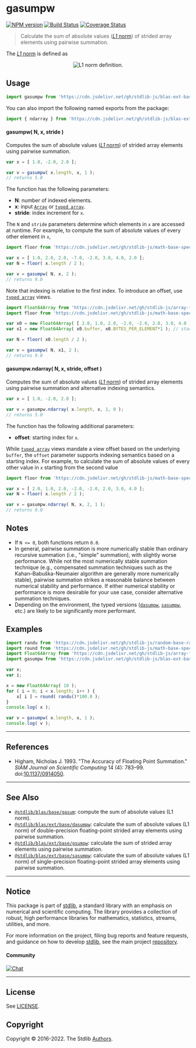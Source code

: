 <!--

@license Apache-2.0

Copyright (c) 2020 The Stdlib Authors.

Licensed under the Apache License, Version 2.0 (the "License");
you may not use this file except in compliance with the License.
You may obtain a copy of the License at

   http://www.apache.org/licenses/LICENSE-2.0

Unless required by applicable law or agreed to in writing, software
distributed under the License is distributed on an "AS IS" BASIS,
WITHOUT WARRANTIES OR CONDITIONS OF ANY KIND, either express or implied.
See the License for the specific language governing permissions and
limitations under the License.

-->

# gasumpw

[![NPM version][npm-image]][npm-url] [![Build Status][test-image]][test-url] [![Coverage Status][coverage-image]][coverage-url] <!-- [![dependencies][dependencies-image]][dependencies-url] -->

> Calculate the sum of absolute values ([_L1_ norm][l1norm]) of strided array elements using pairwise summation.

<section class="intro">

The [_L1_ norm][l1norm] is defined as

<!-- <equation class="equation" label="eq:l1norm" align="center" raw="\|\mathbf{x}\|_1 = \sum_{i=0}^{n-1} \vert x_i \vert" alt="L1 norm definition."> -->

<div class="equation" align="center" data-raw-text="\|\mathbf{x}\|_1 = \sum_{i=0}^{n-1} \vert x_i \vert" data-equation="eq:l1norm">
    <img src="https://cdn.jsdelivr.net/gh/stdlib-js/stdlib@b989712575768de8eab07dd05f635c636b46f278/lib/node_modules/@stdlib/blas/ext/base/gasumpw/docs/img/equation_l1norm.svg" alt="L1 norm definition.">
    <br>
</div>

<!-- </equation> -->

</section>

<!-- /.intro -->



<section class="usage">

## Usage

```javascript
import gasumpw from 'https://cdn.jsdelivr.net/gh/stdlib-js/blas-ext-base-gasumpw@deno/mod.js';
```

You can also import the following named exports from the package:

```javascript
import { ndarray } from 'https://cdn.jsdelivr.net/gh/stdlib-js/blas-ext-base-gasumpw@deno/mod.js';
```

#### gasumpw( N, x, stride )

Computes the sum of absolute values ([_L1_ norm][l1norm]) of strided array elements using pairwise summation.

```javascript
var x = [ 1.0, -2.0, 2.0 ];

var v = gasumpw( x.length, x, 1 );
// returns 5.0
```

The function has the following parameters:

-   **N**: number of indexed elements.
-   **x**: input [`Array`][mdn-array] or [`typed array`][mdn-typed-array].
-   **stride**: index increment for `x`.

The `N` and `stride` parameters determine which elements in `x` are accessed at runtime. For example, to compute the sum of absolute values of every other element in `x`,

```javascript
import floor from 'https://cdn.jsdelivr.net/gh/stdlib-js/math-base-special-floor@deno/mod.js';

var x = [ 1.0, 2.0, 2.0, -7.0, -2.0, 3.0, 4.0, 2.0 ];
var N = floor( x.length / 2 );

var v = gasumpw( N, x, 2 );
// returns 9.0
```

Note that indexing is relative to the first index. To introduce an offset, use [`typed array`][mdn-typed-array] views.

<!-- eslint-disable stdlib/capitalized-comments -->

```javascript
import Float64Array from 'https://cdn.jsdelivr.net/gh/stdlib-js/array-float64@deno/mod.js';
import floor from 'https://cdn.jsdelivr.net/gh/stdlib-js/math-base-special-floor@deno/mod.js';

var x0 = new Float64Array( [ 2.0, 1.0, 2.0, -2.0, -2.0, 2.0, 3.0, 4.0 ] );
var x1 = new Float64Array( x0.buffer, x0.BYTES_PER_ELEMENT*1 ); // start at 2nd element

var N = floor( x0.length / 2 );

var v = gasumpw( N, x1, 2 );
// returns 9.0
```

#### gasumpw.ndarray( N, x, stride, offset )

Computes the sum of absolute values ([_L1_ norm][l1norm]) of strided array elements using pairwise summation and alternative indexing semantics.

```javascript
var x = [ 1.0, -2.0, 2.0 ];

var v = gasumpw.ndarray( x.length, x, 1, 0 );
// returns 5.0
```

The function has the following additional parameters:

-   **offset**: starting index for `x`.

While [`typed array`][mdn-typed-array] views mandate a view offset based on the underlying `buffer`, the `offset` parameter supports indexing semantics based on a starting index. For example, to calculate the sum of absolute values of every other value in `x` starting from the second value

```javascript
import floor from 'https://cdn.jsdelivr.net/gh/stdlib-js/math-base-special-floor@deno/mod.js';

var x = [ 2.0, 1.0, 2.0, -2.0, -2.0, 2.0, 3.0, 4.0 ];
var N = floor( x.length / 2 );

var v = gasumpw.ndarray( N, x, 2, 1 );
// returns 9.0
```

</section>

<!-- /.usage -->

<section class="notes">

## Notes

-   If `N <= 0`, both functions return `0.0`.
-   In general, pairwise summation is more numerically stable than ordinary recursive summation (i.e., "simple" summation), with slightly worse performance. While not the most numerically stable summation technique (e.g., compensated summation techniques such as the Kahan–Babuška-Neumaier algorithm are generally more numerically stable), pairwise summation strikes a reasonable balance between numerical stability and performance. If either numerical stability or performance is more desirable for your use case, consider alternative summation techniques.
-   Depending on the environment, the typed versions ([`dasumpw`][@stdlib/blas/ext/base/dasumpw], [`sasumpw`][@stdlib/blas/ext/base/sasumpw], etc.) are likely to be significantly more performant.

</section>

<!-- /.notes -->

<section class="examples">

## Examples

<!-- eslint no-undef: "error" -->

```javascript
import randu from 'https://cdn.jsdelivr.net/gh/stdlib-js/random-base-randu@deno/mod.js';
import round from 'https://cdn.jsdelivr.net/gh/stdlib-js/math-base-special-round@deno/mod.js';
import Float64Array from 'https://cdn.jsdelivr.net/gh/stdlib-js/array-float64@deno/mod.js';
import gasumpw from 'https://cdn.jsdelivr.net/gh/stdlib-js/blas-ext-base-gasumpw@deno/mod.js';

var x;
var i;

x = new Float64Array( 10 );
for ( i = 0; i < x.length; i++ ) {
    x[ i ] = round( randu()*100.0 );
}
console.log( x );

var v = gasumpw( x.length, x, 1 );
console.log( v );
```

</section>

<!-- /.examples -->

* * *

<section class="references">

## References

-   Higham, Nicholas J. 1993. "The Accuracy of Floating Point Summation." _SIAM Journal on Scientific Computing_ 14 (4): 783–99. doi:[10.1137/0914050][@higham:1993a].

</section>

<!-- /.references -->

<!-- Section for related `stdlib` packages. Do not manually edit this section, as it is automatically populated. -->

<section class="related">

* * *

## See Also

-   <span class="package-name">[`@stdlib/blas/base/gasum`][@stdlib/blas/base/gasum]</span><span class="delimiter">: </span><span class="description">compute the sum of absolute values (L1 norm).</span>
-   <span class="package-name">[`@stdlib/blas/ext/base/dasumpw`][@stdlib/blas/ext/base/dasumpw]</span><span class="delimiter">: </span><span class="description">calculate the sum of absolute values (L1 norm) of double-precision floating-point strided array elements using pairwise summation.</span>
-   <span class="package-name">[`@stdlib/blas/ext/base/gsumpw`][@stdlib/blas/ext/base/gsumpw]</span><span class="delimiter">: </span><span class="description">calculate the sum of strided array elements using pairwise summation.</span>
-   <span class="package-name">[`@stdlib/blas/ext/base/sasumpw`][@stdlib/blas/ext/base/sasumpw]</span><span class="delimiter">: </span><span class="description">calculate the sum of absolute values (L1 norm) of single-precision floating-point strided array elements using pairwise summation.</span>

</section>

<!-- /.related -->

<!-- Section for all links. Make sure to keep an empty line after the `section` element and another before the `/section` close. -->


<section class="main-repo" >

* * *

## Notice

This package is part of [stdlib][stdlib], a standard library with an emphasis on numerical and scientific computing. The library provides a collection of robust, high performance libraries for mathematics, statistics, streams, utilities, and more.

For more information on the project, filing bug reports and feature requests, and guidance on how to develop [stdlib][stdlib], see the main project [repository][stdlib].

#### Community

[![Chat][chat-image]][chat-url]

---

## License

See [LICENSE][stdlib-license].


## Copyright

Copyright &copy; 2016-2022. The Stdlib [Authors][stdlib-authors].

</section>

<!-- /.stdlib -->

<!-- Section for all links. Make sure to keep an empty line after the `section` element and another before the `/section` close. -->

<section class="links">

[npm-image]: http://img.shields.io/npm/v/@stdlib/blas-ext-base-gasumpw.svg
[npm-url]: https://npmjs.org/package/@stdlib/blas-ext-base-gasumpw

[test-image]: https://github.com/stdlib-js/blas-ext-base-gasumpw/actions/workflows/test.yml/badge.svg?branch=main
[test-url]: https://github.com/stdlib-js/blas-ext-base-gasumpw/actions/workflows/test.yml?query=branch:main

[coverage-image]: https://img.shields.io/codecov/c/github/stdlib-js/blas-ext-base-gasumpw/main.svg
[coverage-url]: https://codecov.io/github/stdlib-js/blas-ext-base-gasumpw?branch=main

<!--

[dependencies-image]: https://img.shields.io/david/stdlib-js/blas-ext-base-gasumpw.svg
[dependencies-url]: https://david-dm.org/stdlib-js/blas-ext-base-gasumpw/main

-->

[chat-image]: https://img.shields.io/gitter/room/stdlib-js/stdlib.svg
[chat-url]: https://gitter.im/stdlib-js/stdlib/

[stdlib]: https://github.com/stdlib-js/stdlib

[stdlib-authors]: https://github.com/stdlib-js/stdlib/graphs/contributors

[umd]: https://github.com/umdjs/umd
[es-module]: https://developer.mozilla.org/en-US/docs/Web/JavaScript/Guide/Modules

[deno-url]: https://github.com/stdlib-js/blas-ext-base-gasumpw/tree/deno
[umd-url]: https://github.com/stdlib-js/blas-ext-base-gasumpw/tree/umd
[esm-url]: https://github.com/stdlib-js/blas-ext-base-gasumpw/tree/esm
[branches-url]: https://github.com/stdlib-js/blas-ext-base-gasumpw/blob/main/branches.md

[stdlib-license]: https://raw.githubusercontent.com/stdlib-js/blas-ext-base-gasumpw/main/LICENSE

[mdn-array]: https://developer.mozilla.org/en-US/docs/Web/JavaScript/Reference/Global_Objects/Array

[mdn-typed-array]: https://developer.mozilla.org/en-US/docs/Web/JavaScript/Reference/Global_Objects/TypedArray

[l1norm]: https://en.wikipedia.org/wiki/Norm_%28mathematics%29

[@higham:1993a]: https://doi.org/10.1137/0914050

<!-- <related-links> -->

[@stdlib/blas/base/gasum]: https://github.com/stdlib-js/blas-base-gasum/tree/deno

[@stdlib/blas/ext/base/dasumpw]: https://github.com/stdlib-js/blas-ext-base-dasumpw/tree/deno

[@stdlib/blas/ext/base/gsumpw]: https://github.com/stdlib-js/blas-ext-base-gsumpw/tree/deno

[@stdlib/blas/ext/base/sasumpw]: https://github.com/stdlib-js/blas-ext-base-sasumpw/tree/deno

<!-- </related-links> -->

</section>

<!-- /.links -->
